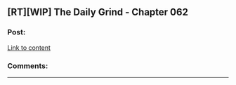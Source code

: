 ## [RT][WIP] The Daily Grind - Chapter 062

### Post:

[Link to content](https://www.royalroad.com/fiction/chapter/300416)

### Comments:

---

